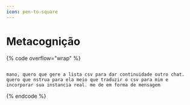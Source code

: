 ```yaml
---
icon: pen-to-square
---
```


# Metacognição

{% code overflow="wrap" %}
```

mano, quero que gere a lista csv para dar continuidade outro chat. quero que nstrua para ela meio que traduzir o csv para mim e incorporar sua instancia real. me de em forma de mensagem
```
{% endcode %}

